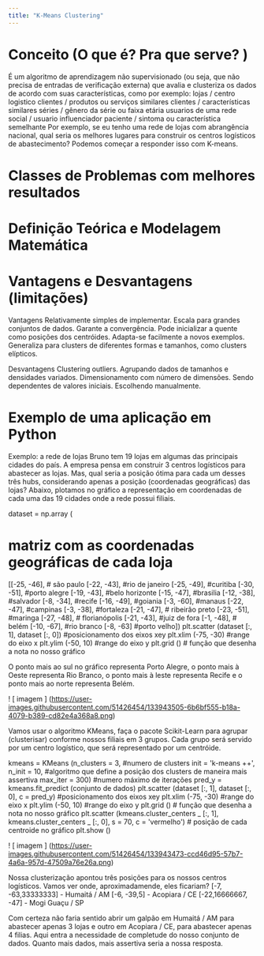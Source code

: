 ```yaml
---
title: "K-Means Clustering"
---
```

# Conceito (O que é? Pra que serve? )

 É um algoritmo de aprendizagem não supervisionado (ou seja, que não precisa de entradas de verificação externa) que avalia e clusteriza os dados de acordo com suas características, como por exemplo:
lojas / centro logistico
clientes / produtos ou serviços similares
clientes / características similares
séries / gênero da série ou faixa etária
usuarios de uma rede social / usuario influenciador
paciente / sintoma ou característica semelhante
Por exemplo, se eu tenho uma rede de lojas com abrangência nacional, qual seria os melhores lugares para construir os centros logísticos de abastecimento?
Podemos começar a responder isso com K-means.

# Classes de Problemas com melhores resultados
# Definição Teórica e Modelagem Matemática
# Vantagens e Desvantagens (limitações)

Vantagens
Relativamente simples de implementar.
Escala para grandes conjuntos de dados.
Garante a convergência.
Pode inicializar a quente como posições dos centróides.
Adapta-se facilmente a novos exemplos.
Generaliza para clusters de diferentes formas e tamanhos, como clusters elípticos.

Desvantagens
Clustering outliers.
Agrupando dados de tamanhos e densidades variados.
Dimensionamento com número de dimensões.
Sendo dependentes de valores iniciais.
Escolhendo manualmente.

# Exemplo de uma aplicação em Python

Exemplo: a rede de lojas Bruno tem 19 lojas em algumas das principais cidades do país. A empresa pensa em construir 3 centros logísticos para abastecer as lojas. Mas, qual seria a posição ótima para cada um desses três hubs, considerando apenas a posição (coordenadas geográficas) das lojas?
Abaixo, plotamos no gráfico a representação em coordenadas de cada uma das 19 cidades onde a rede possui filiais.

dataset = np.array (
# matriz com as coordenadas geográficas de cada loja
[[-25, -46], # são paulo
[-22, -43], #rio de janeiro
[-25, -49], #curitiba
[-30, -51], #porto alegre
[-19, -43], #belo horizonte
[-15, -47], #brasilia
[-12, -38], #salvador
[-8, -34], #recife
[-16, -49], #goiania
[-3, -60], #manaus
[-22, -47], #campinas
[-3, -38], #fortaleza
[-21, -47], # ribeirão preto
[-23, -51], #maringa
[-27, -48], # florianópolis
[-21, -43], #juiz de fora
[-1, -48], # belém
[-10, -67], #rio branco
[-8, -63] #porto velho])
plt.scatter (dataset [:, 1], dataset [:, 0]) #posicionamento dos eixos xey
plt.xlim (-75, -30) #range do eixo x
plt.ylim (-50, 10) #range do eixo y
plt.grid () # função que desenha a nota no nosso gráfico

O ponto mais ao sul no gráfico representa Porto Alegre, o ponto mais à Oeste representa Rio Branco, o ponto mais à leste representa Recife e o ponto mais ao norte representa Belém.

! [ imagem ] (https://user-images.githubusercontent.com/51426454/133943505-6b6bf555-b18a-4079-b389-cd82e4a368a8.png)


Vamos usar o algoritmo KMeans, faça o pacote Scikit-Learn para agrupar (clusterisar) conforme nossos filiais em 3 grupos. Cada grupo será servido por um centro logístico, que será representado por um centróide.

kmeans = KMeans (n_clusters = 3, #numero de clusters
init = 'k-means ++', n_init = 10, #algoritmo que define a posição dos clusters de maneira mais assertiva
max_iter = 300) #numero máximo de iterações
pred_y = kmeans.fit_predict (conjunto de dados)
plt.scatter (dataset [:, 1], dataset [:, 0], c = pred_y) #posicionamento dos eixos xey
plt.xlim (-75, -30) #range do eixo x
plt.ylim (-50, 10) #range do eixo y
plt.grid () # função que desenha a nota no nosso gráfico
plt.scatter (kmeans.cluster_centers _ [:, 1], kmeans.cluster_centers _ [:, 0], s = 70, c = 'vermelho') # posição de cada centroide no gráfico
plt.show ()

! [ imagem ] (https://user-images.githubusercontent.com/51426454/133943473-ccd46d95-57b7-4a6a-957d-47509a76e26a.png)

Nossa clusterização apontou três posições para os nossos centros logísticos. Vamos ver onde, aproximadamende, eles ficariam?
[-7, -63,33333333] - Humaitá / AM
[-6, -39,5] - Acopiara / CE
[-22,16666667, -47] - Mogi Guaçu / SP

Com certeza não faria sentido abrir um galpão em Humaitá / AM para abastecer apenas 3 lojas e outro em Acopiara / CE, para abastecer apenas 4 filias. Aqui entra a necessidade de completude do nosso conjunto de dados. Quanto mais dados, mais assertiva seria a nossa resposta.
